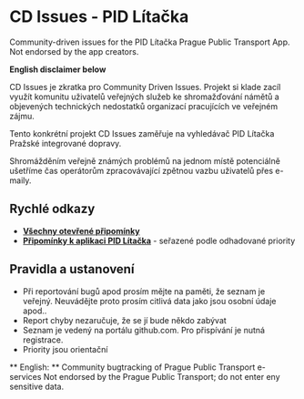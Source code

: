 # CD Issues - PID Lítačka
Community-driven issues for the PID Lítačka Prague Public Transport App. Not endorsed by the app creators.

**English disclaimer below**

CD Issues je zkratka pro Community Driven Issues. Projekt si klade zacíl využít komunitu uživatelů veřejných služeb ke shromažďování námětů a objevených technických nedostatků organizací pracujících ve veřejném zájmu.

Tento konkrétní projekt CD Issues zaměřuje na vyhledávač PID Lítačka Pražské integrované dopravy.

Shromážděním veřejně známých problémů na jednom místě potenciálně ušetříme čas operátorům zpracovávající zpětnou vazbu uživatelů přes e-maily.

## Rychlé odkazy
- **[Všechny otevřené připomínky](https://github.com/cd-issues/pidlitacka/issues)**
- **[Připomínky k aplikaci PID Lítačka](https://github.com/cd-issues/pidlitacka/projects/1)** - seřazené podle odhadované priority

## Pravidla a ustanovení
- Při reportování bugů apod prosím mějte na paměti, že seznam je veřejný. Neuvádějte proto prosím citlivá data jako jsou osobní údaje apod..
- Report chyby nezaručuje, že se jí bude někdo zabývat
- Seznam je vedený na portálu github.com. Pro přispívání je nutná registrace.
- Priority jsou orientační

** English: **
Community bugtracking of Prague Public Transport e-services
Not endorsed by the Prague Public Transport; do not enter eny sensitive data.
